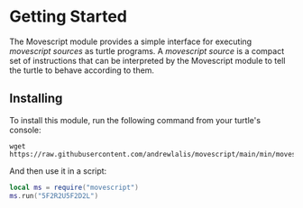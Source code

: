 # Getting Started

The Movescript module provides a simple interface for executing *movescript sources* as turtle programs. A *movescript source* is a compact set of instructions that can be interpreted by the Movescript module to tell the turtle to behave according to them.

## Installing

To install this module, run the following command from your turtle's console:

```shell
wget https://raw.githubusercontent.com/andrewlalis/movescript/main/min/movescript.lua
```

And then use it in a script:

```lua
local ms = require("movescript")
ms.run("5F2R2U5F2D2L")
```